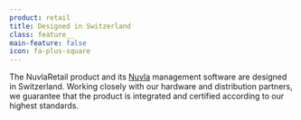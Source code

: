 ```yaml
---
product: retail
title: Designed in Switzerland
class: feature__
main-feature: false
icon: fa-plus-square
---
```


The NuvlaRetail product and its [Nuvla](https://sixsq.com/products-and-services/nuvla/overview) management software are designed in Switzerland. Working closely with our hardware and distribution partners, we guarantee that the product is integrated and certified according to our highest standards. 
